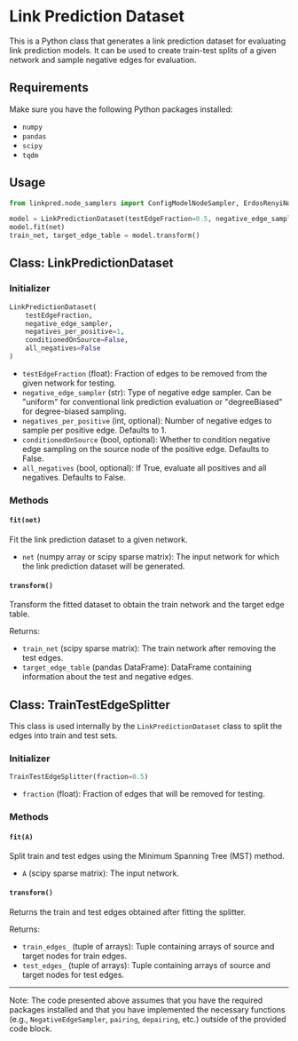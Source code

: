 # Link Prediction Dataset

This is a Python class that generates a link prediction dataset for evaluating link prediction models. It can be used to create train-test splits of a given network and sample negative edges for evaluation.

## Requirements

Make sure you have the following Python packages installed:

- `numpy`
- `pandas`
- `scipy`
- `tqdm`

## Usage

```python
from linkpred.node_samplers import ConfigModelNodeSampler, ErdosRenyiNodeSampler

model = LinkPredictionDataset(testEdgeFraction=0.5, negative_edge_sampler="uniform")
model.fit(net)
train_net, target_edge_table = model.transform()
```

## Class: LinkPredictionDataset

### Initializer

```python
LinkPredictionDataset(
    testEdgeFraction,
    negative_edge_sampler,
    negatives_per_positive=1,
    conditionedOnSource=False,
    all_negatives=False
)
```

- `testEdgeFraction` (float): Fraction of edges to be removed from the given network for testing.
- `negative_edge_sampler` (str): Type of negative edge sampler. Can be "uniform" for conventional link prediction evaluation or "degreeBiased" for degree-biased sampling.
- `negatives_per_positive` (int, optional): Number of negative edges to sample per positive edge. Defaults to 1.
- `conditionedOnSource` (bool, optional): Whether to condition negative edge sampling on the source node of the positive edge. Defaults to False.
- `all_negatives` (bool, optional): If True, evaluate all positives and all negatives. Defaults to False.

### Methods

#### `fit(net)`

Fit the link prediction dataset to a given network.

- `net` (numpy array or scipy sparse matrix): The input network for which the link prediction dataset will be generated.

#### `transform()`

Transform the fitted dataset to obtain the train network and the target edge table.

Returns:
- `train_net` (scipy sparse matrix): The train network after removing the test edges.
- `target_edge_table` (pandas DataFrame): DataFrame containing information about the test and negative edges.

## Class: TrainTestEdgeSplitter

This class is used internally by the `LinkPredictionDataset` class to split the edges into train and test sets.

### Initializer

```python
TrainTestEdgeSplitter(fraction=0.5)
```

- `fraction` (float): Fraction of edges that will be removed for testing.

### Methods

#### `fit(A)`

Split train and test edges using the Minimum Spanning Tree (MST) method.

- `A` (scipy sparse matrix): The input network.

#### `transform()`

Returns the train and test edges obtained after fitting the splitter.

Returns:
- `train_edges_` (tuple of arrays): Tuple containing arrays of source and target nodes for train edges.
- `test_edges_` (tuple of arrays): Tuple containing arrays of source and target nodes for test edges.

---

Note: The code presented above assumes that you have the required packages installed and that you have implemented the necessary functions (e.g., `NegativeEdgeSampler`, `pairing`, `depairing`, etc.) outside of the provided code block.
